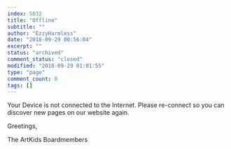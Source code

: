```yaml
---
index: 5032
title: "Offline"
subtitle: ""
author: "EzzyHarmless"
date: "2018-09-29 00:56:04"
excerpt: ""
status: "archived"
comment_status: "closed"
modified: "2018-09-29 01:01:55"
type: "page"
comment_count: 0
tags: []
---
```


Your Device is not connected to the Internet. Please re-connect so you can discover new pages on our website again.

Greetings,

The ArtKids Boardmembers